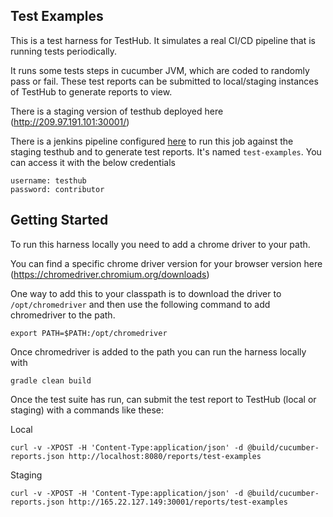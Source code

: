 ## Test Examples

This is a test harness for TestHub. It simulates a real CI/CD pipeline that is running tests periodically.

It runs some tests steps in cucumber JVM, which are coded to randomly pass or fail. These test reports can be submitted to local/staging instances of TestHub to generate reports to view.

There is a staging version of testhub deployed here (http://209.97.191.101:30001/)

There is a jenkins pipeline configured [here](http://209.97.191.101:30000) to run this job against the staging testhub and to generate test reports. It's named `test-examples`. You can access it with the below credentials

```
username: testhub
password: contributor

```

## Getting Started

To run this harness locally you need to add a chrome driver to your path.

You can find a specific chrome driver version for your browser version here (https://chromedriver.chromium.org/downloads)

One way to add this to your classpath is to download the driver to `/opt/chromedriver` and then use the following command to add chromedriver to the path.

```
export PATH=$PATH:/opt/chromedriver
```

Once chromedriver is added to the path you can run the harness locally with

```
gradle clean build
```

Once the test suite has run, can submit the test report to TestHub (local or staging) with a commands like these:

Local
```
curl -v -XPOST -H 'Content-Type:application/json' -d @build/cucumber-reports.json http://localhost:8080/reports/test-examples
```

Staging
```
curl -v -XPOST -H 'Content-Type:application/json' -d @build/cucumber-reports.json http://165.22.127.149:30001/reports/test-examples
```
